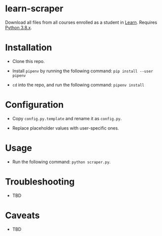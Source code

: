 # learn-scraper

Download all files from all courses enrolled as a student in [Learn](https://www.learn.ed.ac.uk). Requires [Python 3.8.x](https://www.python.org/downloads/).

# Installation

* Clone this repo.

* Install `pipenv` by running the following command: ```pip install --user pipenv```

* `cd` into the repo, and run the following command: ```pipenv install```

# Configuration

* Copy `config.py.template` and rename it as `config.py`.

* Replace placeholder values with user-specific ones.

# Usage

* Run the following command: ```python scraper.py```.

# Troubleshooting

* TBD

# Caveats

* TBD
